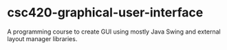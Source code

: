 # csc420-graphical-user-interface
 A programming course to create GUI using mostly Java Swing and external layout manager libraries.
